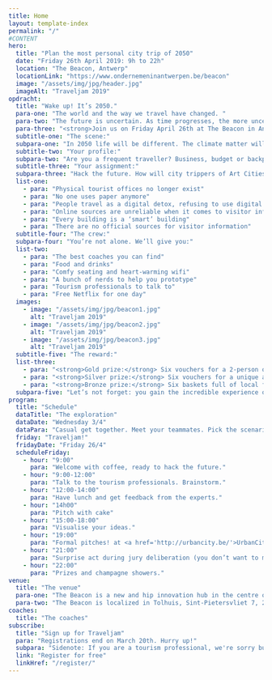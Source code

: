 ```yaml
---
title: Home
layout: template-index
permalink: "/"
#CONTENT
hero:
  title: "Plan the most personal city trip of 2050"
  date: "Friday 26th April 2019: 9h to 22h"
  location: "The Beacon, Antwerp"
  locationLink: "https://www.ondernemeninantwerpen.be/beacon"
  image: "/assets/img/jpg/header.jpg"
  imageAlt: "Traveljam 2019"
opdracht:
  title: "Wake up! It’s 2050."
  para-one: "The world and the way we travel have changed. "
  para-two: "The future is uncertain. As time progresses, the more uncertain it will become."
  para-three: "<strong>Join us on Friday April 26th at The Beacon in Antwerp.</strong> You will explore the future of city breaks. Not one, but six alternative futures. To understand, overturn and unravel the new way of planning short breaks.<br> <br> <a href='/register' class='c-btn c-btn--primary'>Register now for free</a> <br> <small>Sorry, no tourism professionals, you  know too much :-)</small>"
  subtitle-one: "The scene:"
  subpara-one: "In 2050 life will be different. The climate matter will have been settled and we will have cured dreadful diseases. And yet, the way we gather and consume information will never stop evolving. How will we hunt for leisure activities in a foreign city?"
  subtitle-two: "Your profile:"
  subpara-two: "Are you a frequent traveller? Business, budget or backpacker? A student or a designer?<br /> We need your help to shape the experience of city trips in 2050."
  subtitle-three: "Your assignment:"
  subpara-three: "Hack the future. How will city trippers of Art Cities in Flanders and Brussels gather and consume visitor information in 2050? Think big and bold. But first, imagine and choose one of these six possible futures:"
  list-one:
    - para: "Physical tourist offices no longer exist"
    - para: "No one uses paper anymore"
    - para: "People travel as a digital detox, refusing to use digital devices on holidays"
    - para: "Online sources are unreliable when it comes to visitor information"
    - para: "Every building is a ‘smart’ building"
    - para: "There are no official sources for visitor information"
  subtitle-four: "The crew:"
  subpara-four: "You’re not alone. We’ll give you:"
  list-two:
    - para: "The best coaches you can find"
    - para: "Food and drinks"
    - para: "Comfy seating and heart-warming wifi"
    - para: "A bunch of nerds to help you prototype"
    - para: "Tourism professionals to talk to"
    - para: "Free Netflix for one day"
  images:
    - image: "/assets/img/jpg/beacon1.jpg"
      alt: "Traveljam 2019"
    - image: "/assets/img/jpg/beacon2.jpg"
      alt: "Traveljam 2019"
    - image: "/assets/img/jpg/beacon3.jpg"
      alt: "Traveljam 2019"
  subtitle-five: "The reward:"
  list-three:
    - para: "<strong>Gold prize:</strong> Six vouchers for a 2-person overnight stay with breakfast in each of the six participating cities. All winning team members get to pick one."
    - para: "<strong>Silver prize:</strong> Six vouchers for a unique activity and lunch -- one in each of the six participating cities. All winning team members get to pick one."
    - para: "<strong>Bronze prize:</strong> Six baskets full of local food and drinks from the organising cities."
  subpara-five: "Let’s not forget: you gain the incredible experience of meeting new people, that share the same passion. Travel and dreaming of a better future."
program:
  title: "Schedule"
  dataTitle: "The exploration"
  dataDate: "Wednesday 3/4"
  dataPara: "Casual get together. Meet your teammates. Pick the scenario you’re going to hack. The problem statements will be discussed. Challenges will be explained in full. <br> We start at 19:00 sharp! Food available from 18:00."
  friday: "Traveljam!"
  fridayDate: "Friday 26/4"
  scheduleFriday:
    - hour: "9:00"
      para: "Welcome with coffee, ready to hack the future."
    - hour: "9:00-12:00"
      para: "Talk to the tourism professionals. Brainstorm."
    - hour: "12:00-14:00"
      para: "Have lunch and get feedback from the experts."
    - hour: "14h00"
      para: "Pitch with cake"
    - hour: "15:00-18:00"
      para: "Visualise your ideas."
    - hour: "19:00"
      para: "Formal pitches! at <a href='http://urbancity.be/'>UrbanCity</a>"
    - hour: "21:00"
      para: "Surprise act during jury deliberation (you don’t want to miss this!)"
    - hour: "22:00"
      para: "Prizes and champagne showers."
venue:
  title: "The venue"
  para-one: "The Beacon is a new and hip innovation hub in the centre of Antwerp, that offers views on the MAS. You will be surrounded by people working together on the future of our cities. The Beacon is a 7 minute walk from the main square. Rest assured, there will be plenty of tourists to interview if needed."
  para-two: "The Beacon is localized in Tolhuis, Sint-Pietersvliet 7, 2000 Antwerpen. Easily accessible by car, bike and public transport.<br> <br><a href='https://www.ondernemeninantwerpen.be/sites/default/files/documents/181025_SD_Antwerpen_Bereikbaarheidsfiches_Tolhuis.pdf' class='c-link'>Find your way to The Beacon (Dutch - pdf)</a> or on <a href='https://www.google.be/maps/place/The+Beacon/@51.2254032,4.3988424,17z/data=!3m1!4b1!4m5!3m4!1s0x47c3f6591c88f09d:0x31d6c38718baba03!8m2!3d51.2254032!4d4.4010311?hl=nl' class='c-link'>Google Maps</a>"
coaches:
  title: "The coaches"
subscribe:
  title: "Sign up for Traveljam"
  para: "Registrations end on March 20th. Hurry up!"
  subpara: "Sidenote: If you are a tourism professional, we're sorry but you won't be able to participate. You already know too much :-)"
  link: "Register for free"
  linkHref: "/register/"
---
```


